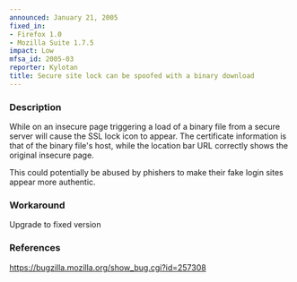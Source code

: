 ```yaml
---
announced: January 21, 2005
fixed_in:
- Firefox 1.0
- Mozilla Suite 1.7.5
impact: Low
mfsa_id: 2005-03
reporter: Kylotan
title: Secure site lock can be spoofed with a binary download
---
```


<h3>Description</h3>

<p>While on an insecure page triggering a load of a binary file from
a secure server will cause the SSL lock icon to appear. The certificate
information is that of the binary file's host, while the location bar URL
correctly shows the original insecure page.</p>

<p>This could potentially be abused by phishers to make their fake login sites
appear more authentic.</p>

<h3>Workaround</h3>

<p>Upgrade to fixed version</p>

<h3>References</h3>

<p><a href="https://bugzilla.mozilla.org/show_bug.cgi?id=257308">
https://bugzilla.mozilla.org/show_bug.cgi?id=257308</a></p>



